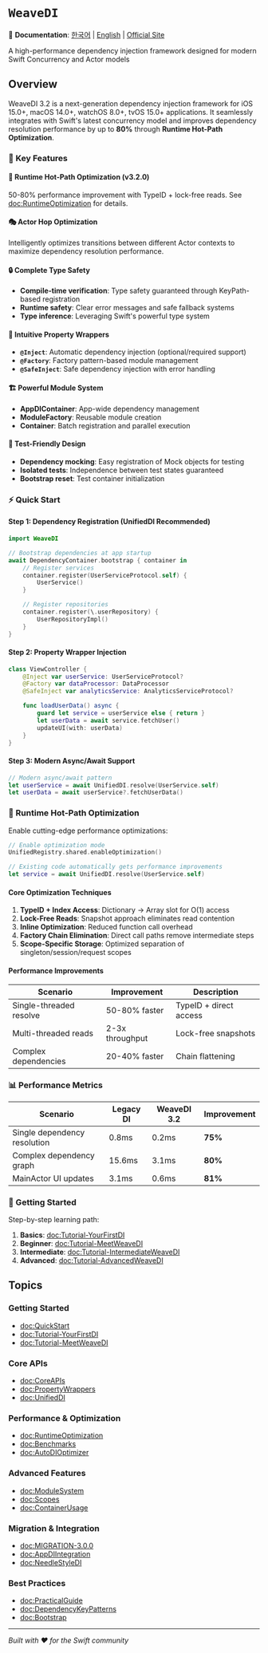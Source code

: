 # ``WeaveDI``

📖 **Documentation**: [한국어](../ko.lproj/WeaveDI) | [English](WeaveDI) | [Official Site](https://roy-wonji.github.io/WeaveDI/documentation/weavedi)

A high-performance dependency injection framework designed for modern Swift Concurrency and Actor models

## Overview

WeaveDI 3.2 is a next-generation dependency injection framework for iOS 15.0+, macOS 14.0+, watchOS 8.0+, tvOS 15.0+ applications. It seamlessly integrates with Swift's latest concurrency model and improves dependency resolution performance by up to **80%** through **Runtime Hot-Path Optimization**.

### 🚀 Key Features

#### 🚀 Runtime Hot-Path Optimization (v3.2.0)
50-80% performance improvement with TypeID + lock-free reads. See <doc:RuntimeOptimization> for details.

#### 🎭 Actor Hop Optimization
Intelligently optimizes transitions between different Actor contexts to maximize dependency resolution performance.

#### 🔒 Complete Type Safety
- **Compile-time verification**: Type safety guaranteed through KeyPath-based registration
- **Runtime safety**: Clear error messages and safe fallback systems
- **Type inference**: Leveraging Swift's powerful type system

#### 📝 Intuitive Property Wrappers
- **`@Inject`**: Automatic dependency injection (optional/required support)
- **`@Factory`**: Factory pattern-based module management
- **`@SafeInject`**: Safe dependency injection with error handling

#### 🏗️ Powerful Module System
- **AppDIContainer**: App-wide dependency management
- **ModuleFactory**: Reusable module creation
- **Container**: Batch registration and parallel execution

#### 🧪 Test-Friendly Design
- **Dependency mocking**: Easy registration of Mock objects for testing
- **Isolated tests**: Independence between test states guaranteed
- **Bootstrap reset**: Test container initialization

### ⚡ Quick Start

#### Step 1: Dependency Registration (UnifiedDI Recommended)

```swift
import WeaveDI

// Bootstrap dependencies at app startup
await DependencyContainer.bootstrap { container in
    // Register services
    container.register(UserServiceProtocol.self) {
        UserService()
    }

    // Register repositories
    container.register(\.userRepository) {
        UserRepositoryImpl()
    }
}
```

#### Step 2: Property Wrapper Injection

```swift
class ViewController {
    @Inject var userService: UserServiceProtocol?
    @Factory var dataProcessor: DataProcessor
    @SafeInject var analyticsService: AnalyticsServiceProtocol?

    func loadUserData() async {
        guard let service = userService else { return }
        let userData = await service.fetchUser()
        updateUI(with: userData)
    }
}
```

#### Step 3: Modern Async/Await Support

```swift
// Modern async/await pattern
let userService = await UnifiedDI.resolve(UserService.self)
let userData = await userService?.fetchUserData()
```

### 🚀 Runtime Hot-Path Optimization

Enable cutting-edge performance optimizations:

```swift
// Enable optimization mode
UnifiedRegistry.shared.enableOptimization()

// Existing code automatically gets performance improvements
let service = await UnifiedDI.resolve(UserService.self)
```

#### Core Optimization Techniques

1. **TypeID + Index Access**: Dictionary → Array slot for O(1) access
2. **Lock-Free Reads**: Snapshot approach eliminates read contention
3. **Inline Optimization**: Reduced function call overhead
4. **Factory Chain Elimination**: Direct call paths remove intermediate steps
5. **Scope-Specific Storage**: Optimized separation of singleton/session/request scopes

#### Performance Improvements

| Scenario | Improvement | Description |
|----------|-------------|-------------|
| Single-threaded resolve | 50-80% faster | TypeID + direct access |
| Multi-threaded reads | 2-3x throughput | Lock-free snapshots |
| Complex dependencies | 20-40% faster | Chain flattening |

### 📊 Performance Metrics

| Scenario | Legacy DI | WeaveDI 3.2 | Improvement |
|---------|-----------|-------------|-------------|
| Single dependency resolution | 0.8ms | 0.2ms | **75%** |
| Complex dependency graph | 15.6ms | 3.1ms | **80%** |
| MainActor UI updates | 3.1ms | 0.6ms | **81%** |

### 🎯 Getting Started

Step-by-step learning path:

1. **Basics**: <doc:Tutorial-YourFirstDI>
2. **Beginner**: <doc:Tutorial-MeetWeaveDI>
3. **Intermediate**: <doc:Tutorial-IntermediateWeaveDI>
4. **Advanced**: <doc:Tutorial-AdvancedWeaveDI>

## Topics

### Getting Started

- <doc:QuickStart>
- <doc:Tutorial-YourFirstDI>
- <doc:Tutorial-MeetWeaveDI>

### Core APIs

- <doc:CoreAPIs>
- <doc:PropertyWrappers>
- <doc:UnifiedDI>

### Performance & Optimization

- <doc:RuntimeOptimization>
- <doc:Benchmarks>
- <doc:AutoDIOptimizer>

### Advanced Features

- <doc:ModuleSystem>
- <doc:Scopes>
- <doc:ContainerUsage>

### Migration & Integration

- <doc:MIGRATION-3.0.0>
- <doc:AppDIIntegration>
- <doc:NeedleStyleDI>

### Best Practices

- <doc:PracticalGuide>
- <doc:DependencyKeyPatterns>
- <doc:Bootstrap>

---

*Built with ❤️ for the Swift community*